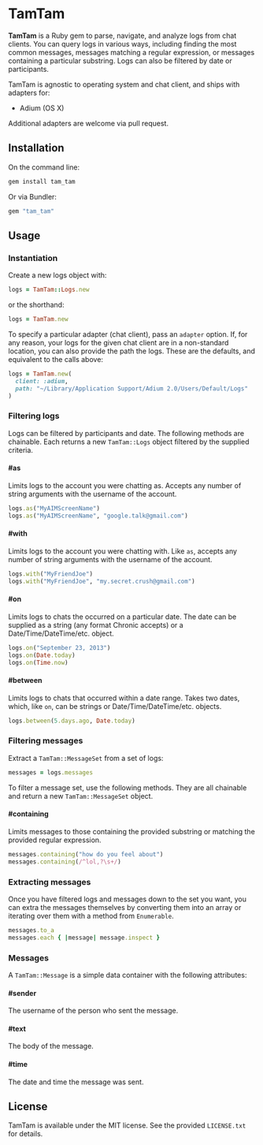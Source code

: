 # TamTam

**TamTam** is a Ruby gem to parse, navigate, and analyze logs from chat clients. You can query logs in various ways, including finding the most common messages, messages matching a regular expression, or messages containing a particular substring. Logs can also be filtered by date or participants.

TamTam is agnostic to operating system and chat client, and ships with adapters for:

* Adium (OS X)

Additional adapters are welcome via pull request.

## Installation

On the command line:

``` bash
gem install tam_tam
```

Or via Bundler:

``` ruby
gem "tam_tam"
```

## Usage

### Instantiation

Create a new logs object with:

``` ruby
logs = TamTam::Logs.new
```

or the shorthand:

``` ruby
logs = TamTam.new
```

To specify a particular adapter (chat client), pass an `adapter` option. If, for any reason, your logs for the given chat client are in a non-standard location, you can also provide the path the logs. These are the defaults, and equivalent to the calls above:

``` ruby
logs = TamTam.new(
  client: :adium,
  path: "~/Library/Application Support/Adium 2.0/Users/Default/Logs"
)
```

### Filtering logs

Logs can be filtered by participants and date. The following methods are chainable. Each returns a new `TamTam::Logs` object filtered by the supplied criteria.

#### #as

Limits logs to the account you were chatting as. Accepts any number of string arguments with the username of the account.

``` ruby
logs.as("MyAIMScreenName")
logs.as("MyAIMScreenName", "google.talk@gmail.com")
```

#### #with

Limits logs to the account you were chatting with. Like `as`, accepts any number of string arguments with the username of the account.

``` ruby
logs.with("MyFriendJoe")
logs.with("MyFriendJoe", "my.secret.crush@gmail.com")
```

#### #on

Limits logs to chats the occurred on a particular date. The date can be supplied as a string (any format Chronic accepts) or a Date/Time/DateTime/etc. object.

``` ruby
logs.on("September 23, 2013")
logs.on(Date.today)
logs.on(Time.now)
```

#### #between

Limits logs to chats that occurred within a date range. Takes two dates, which, like `on`, can be strings or Date/Time/DateTime/etc. objects.

``` ruby
logs.between(5.days.ago, Date.today)
```

### Filtering messages

Extract a `TamTam::MessageSet` from a set of logs:

``` ruby
messages = logs.messages
```

To filter a message set, use the following methods. They are all chainable and return a new `TamTam::MessageSet` object.

#### #containing

Limits messages to those containing the provided substring or matching the provided regular expression.

``` ruby
messages.containing("how do you feel about")
messages.containing(/^lol,?\s+/)
```

### Extracting messages

Once you have filtered logs and messages down to the set you want, you can extra the messages themselves by converting them into an array or iterating over them with a method from `Enumerable`.

``` ruby
messages.to_a
messages.each { |message| message.inspect }
```

### Messages

A `TamTam::Message` is a simple data container with the following attributes:

#### #sender

The username of the person who sent the message.

#### #text

The body of the message.

#### #time

The date and time the message was sent.

## License

TamTam is available under the MIT license. See the provided `LICENSE.txt` for details.
